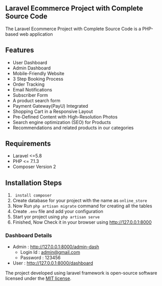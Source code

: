 ## Laravel Ecommerce Project with Complete Source Code

The Laravel Ecommerce Project with Complete Source Code is a PHP-based web application

## Features
- User Dashboard
- Admin Dashboard
- Mobile-Friendly Website
- 3 Step Booking Process
- Order Tracking
- Email Notifications
- Subscriber Form
- A product search form
- Payment Gateway(PayU) Integrated
- Shopping Cart in a Responsive Layout
- Pre-Defined Content with High-Resolution Photos
- Search engine optimization (SEO) for Products
- Recommendations and related products in our categories

## Requirements 
-   Laravel <=5.8
-   PHP <= 7.1.3
-   Composer Version 2 
## Installation Steps 

1.  <code> install composer </code>
2. Create database for  your project with the name as <code>online_store</code>
3. Now Run <code>php artisan migrate</code> command for creating all the tables 
4. Create <code>.env</code> file and add your configuration
5. Start yor project using <code>php artisan serve</code>
6. Finished, Now Check it in your browser using http://127.0.0.1:8000

### Dashboard Details
- Admin : http://127.0.0.1:8000/admin-dash
    -   Login Id : admin@gmail.com
    -   Password : 123456
- User  : http://127.0.0.1:8000/dashboard 

The project developed using laravel framework is open-source software licensed under the [MIT license](https://opensource.org/licenses/MIT).
